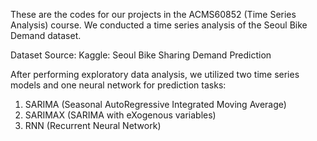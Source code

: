 These are the codes for our projects in the ACMS60852 (Time Series Analysis) course. We conducted a time series analysis of the Seoul Bike Demand dataset.

Dataset Source: Kaggle: Seoul Bike Sharing Demand Prediction

After performing exploratory data analysis, we utilized two time series models and one neural network for prediction tasks:

1. SARIMA (Seasonal AutoRegressive Integrated Moving Average)
2. SARIMAX (SARIMA with eXogenous variables)
3. RNN (Recurrent Neural Network)
